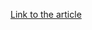 [Link to the article](https://www.welivesecurity.com/2023/03/14/slow-ticking-time-bomb-tick-apt-group-dlp-software-developer-east-asia/)
